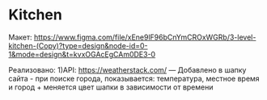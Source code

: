 # Kitchen
Макет: https://www.figma.com/file/xEne9lF96bCnYmCROxWGRb/3-level-kitchen-(Copy)?type=design&node-id=0-1&mode=design&t=kvxOGAcEgCAm0DE3-0

Реализовано:
1)API: https://weatherstack.com/
 — Добавлено в шапку сайта - при поиске города, показывается: температура, местное время и город + меняется цвет шапки в зависимости от времени
